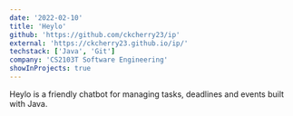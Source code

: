 ```yaml
---
date: '2022-02-10'
title: 'Heylo'
github: 'https://github.com/ckcherry23/ip'
external: 'https://ckcherry23.github.io/ip/'
techstack: ['Java', 'Git']
company: 'CS2103T Software Engineering'
showInProjects: true
---
```


Heylo is a friendly chatbot for managing tasks, deadlines and events built with Java.
